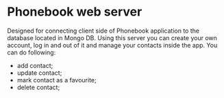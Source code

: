 # Phonebook web server

Designed for connecting client side of Phonebook application to the database located in Mongo DB. Using this server you can create your own account, log in and out of it and manage your contacts inside the app. You can do following:

- add contact;
- update contact;
- mark contact as a favourite;
- delete contact;
